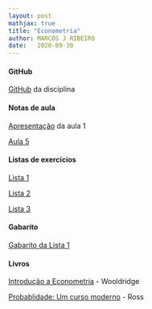 ```yaml
---
layout: post
mathjax: true
title: "Econometria"
author: MARCOS J RIBEIRO
date:   2020-09-30
---
```



<head>
    <meta charset="UTF-8"/>
    <style>
        p{
            text-align: justify;
        }
    </style>
</head>


#### GitHub

[GitHub](https://github.com/mj-ribeiro/Econometry) da disciplina


#### Notas de aula


[Apresentação](https://mj-ribeiro.github.io/econometria.pdf) da aula 1 

[Aula 5](https://edisciplinas.usp.br/pluginfile.php/5703120/mod_resource/content/1/aula5.pdf)


#### Listas de exercícios


[Lista 1](https://edisciplinas.usp.br/pluginfile.php/5632942/mod_resource/content/1/lista_1-econometria.pdf)

[Lista 2](https://edisciplinas.usp.br/pluginfile.php/5679125/mod_resource/content/1/lista2_econ.pdf)

[Lista 3](https://edisciplinas.usp.br/pluginfile.php/5728866/mod_resource/content/1/Lista3_econ.pdf)

#### Gabarito

[Gabarito da Lista 1](https://edisciplinas.usp.br/pluginfile.php/5671477/mod_resource/content/1/gab_lista1.txt)

#### Livros

[Introdução a Econometria](https://mj-ribeiro.github.io/book.pdf) - Wooldridge

[Probablidade: Um curso moderno](http://www.mat.ufrgs.br/~giacomo/Livros/Sheldon%20Ross%20-Probabilidade,%20um%20Curso%20Moderno%20com%20Aplica%E7%F5es.pdf) - Ross
